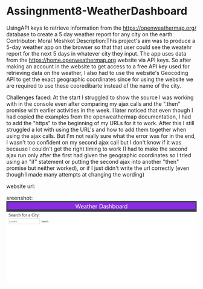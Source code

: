 # Assingnment8-WeatherDashboard
UsingAPI keys to retrieve information from the https://openweathermap.org/ database to create a 5 day weather report for any city on the earth
Contributor: Moral Meshkot
Description:This project's aim was to produce a 5-day weather app on the browser so that that user could see the weatehr report for the next 5 days in whatever city they input.
The app uses data from the https://home.openweathermap.org website via API keys. So after making an account in the website to get access to a free API key used for retrieving data on the weather, I also had to use the website's Geocoding API to get the exact geographic coordinates since for using the website we are required to use these cooredibarte instead of the name of the city.

Challenges faced: At the start I struggled to show the source I was working with in the console even after comparing my ajax calls and the ".then" promise with earlier activities in the week. I later noticed that even though I had copied the examples from the openweathermap documentation, I had to add the "https" to the beginning of my URLs for it to work.
After this I still struggled a lot with using the URL's and how to add them together when using the ajax calls.
But I'm not really sure what the error was for in the end, I wasn't too confident on my second ajax call but I don't know if it was because I couldn't get the right timing to work (I had to make the second ajax run only after the first had given the geographic coordinates so I tried using an "if" statement or putting the second ajax into another "then" promise but neither worked), or if I just didn't write the url correctly (even though I made many attempts at changing the wording)

website url:


sreenshot:
<img src="./images/Screenshot 2023-01-03 at 01-08-25 Weather Dashboard.png" />
